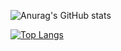 ![Anurag's GitHub stats](https://github-readme-stats.vercel.app/api?username=yuktnk&show_icons=true&theme=radical)

[![Top Langs](https://github-readme-stats.vercel.app/api/top-langs/?username=yuktnk&hide=javascript,html)](https://github.com/yuktnk/github-readme-stats)
<!-- ### Hi there 👋 -->

<!--
**yuktnk/yuktnk** is a ✨ _special_ ✨ repository because its `README.md` (this file) appears on your GitHub profile.

Here are some ideas to get you started:

- 🔭 I’m currently working on ...
- 🌱 I’m currently learning ...
- 👯 I’m looking to collaborate on ...
- 🤔 I’m looking for help with ...
- 💬 Ask me about ...
- 📫 How to reach me: ...
- 😄 Pronouns: ...
- ⚡ Fun fact: ...
-->
